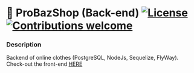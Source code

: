 # :dress: ProBazShop (Back-end) [![License](https://img.shields.io/badge/licence-MIT-blue)](https://choosealicense.com/licenses/mit/) [![Contributions welcome](https://img.shields.io/badge/contributions-welcome-orange.svg)](https://github.com/Ukasz09/ProBazShop-Frontend)

### Description

Backend of online clothes (PostgreSQL, NodeJs, Sequelize, FlyWay). Check-out the front-end <a href="https://github.com/Ukasz09/ProBazShop-Frontend">HERE</a>

